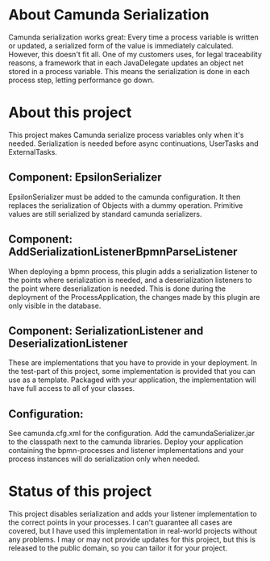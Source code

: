 # About Camunda Serialization
Camunda serialization works great: Every time a process variable is written or updated, a serialized form of the value is immediately calculated. However, this doesn't fit all. One of my customers uses, for legal traceability reasons, a framework that in each JavaDelegate updates an object net stored in a process variable. This means the serialization is done in each process step, letting performance go down.
 
# About this project
This project makes Camunda serialize process variables only when it's needed. Serialization is needed before async continuations, UserTasks and ExternalTasks.

## Component: EpsilonSerializer
EpsilonSerializer must be added to the camunda configuration. It then replaces the serialization of Objects with a dummy operation. Primitive values are still serialized by standard camunda serializers.

## Component: AddSerializationListenerBpmnParseListener
When deploying a bpmn process, this plugin adds a serialization listener to the points where serialization is needed, and a deserialization listeners to the point where deserialization is needed. This is done during the deployment of the ProcessApplication, the changes made by this plugin are only visible in the database.
 
## Component: SerializationListener and DeserializationListener
These are implementations that you have to provide in your deployment. In the test-part of this project, some implementation is provided that you can use as a template. Packaged with your application, the implementation will have full access to all of your classes.
 
## Configuration:
See camunda.cfg.xml for the configuration. Add the camundaSerializer.jar to the classpath next to the camunda libraries. Deploy your application containing the bpmn-processes and listener implementations and your process instances will do serialization only when needed.

# Status of this project
This project disables serialization and adds your listener implementation to the correct points in your processes. I can't guarantee all cases are covered, but I have used this implementation in real-world projects without any problems.
I may or may not provide updates for this project, but this is released to the public domain, so you can tailor it for your project.
